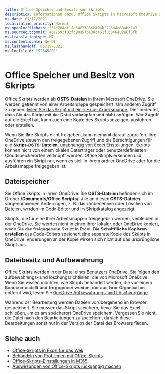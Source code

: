 ```yaml
---
title: Office Speicher und Besitz von Skripts
description: Informationen dazu, Office Skripts in Microsoft OneDrive zwischen Besitzern gespeichert und übertragen werden.
ms.date: 05/17/2021
localization_priority: Normal
ms.openlocfilehash: 556d784dc1fe64873866c49ab2726a4c68abc1a7
ms.sourcegitcommit: 4687693f02fc90a57ba30c461f35046e02e6f5fb
ms.translationtype: MT
ms.contentlocale: de-DE
ms.lasthandoff: 05/19/2021
ms.locfileid: "52545801"
---
```

# <a name="office-scripts-file-storage-and-ownership"></a>Office Speicher und Besitz von Skripts

Office Skripts werden als **OSTS-Dateien** in Ihrem Microsoft OneDrive. Sie werden getrennt von einer Arbeitsmappe gespeichert. Um anderen Zugriff zu geben, [teilen Sie das Skript mit einer Excel Arbeitsmappe.](excel.md#sharing-scripts) Dies bedeutet, dass Sie das Skript mit der Datei verknüpfen und nicht anfügen. Wer Zugriff auf die Excel hat, kann auch eine Kopie des Skripts anzeigen, ausführen oder erstellen.

Wenn Sie Ihre Skripts nicht freigeben, kann niemand darauf zugreifen. Ihre OneDrive steuern den freigegebenen Zugriff und die Berechtigungen für alle **Skript-OSTS-Dateien,** unabhängig von Excel Einstellungen. Skripts können nicht von einem lokalen Datenträger oder benutzerdefinierten Cloudspeicherorten verknüpft werden. Office Skripts erkennen und ausführen ein Skript nur, wenn es sich in Ihrem ordner OneDrive oder für die Arbeitsmappe freigegeben ist.

## <a name="file-storage"></a>Dateispeicher

Sie Office Skripts in Ihrem OneDrive. Die **OSTS-Dateien** befinden sich im Ordner **/Documents/Office Scripts/.** Alle an diesen **OSTS-Dateien** vorgenommenen Änderungen, z. B. das Umbenennen oder Löschen von Dateien, werden im Code-Editor und im Skriptkatalog angezeigt.

Skripts, die für eine Ihrer Arbeitsmappen freigegeben werden, verbleiben in der OneDrive. Sie werden nicht in einen Ihrer lokalen oder OneDrive kopiert, wenn Sie das freigegebene Skript in Excel. Die **Schaltfläche Kopieren erstellen** des Code-Editors speichert eine separate Kopie des Skripts in OneDrive. Änderungen an der Kopie wirken sich nicht auf das ursprüngliche Skript aus.

## <a name="file-ownership-and-retention"></a>Dateibesitz und Aufbewahrung

Office Skripts werden in der Datei eines Benutzers OneDrive. Sie folgen den aufbewahrungs- und löschungsrichtlinien, die von Microsoft OneDrive. Wenn Sie wissen möchten, wie Skripts behandelt werden, die von einem Benutzer erstellt und freigegeben wurden, der aus Ihrer Organisation entfernt wird, lesen Sie [OneDrive Aufbewahrungs-und Löschvorgänge](/onedrive/retention-and-deletion).

Während der Bearbeitung werden Dateien vorübergehend im Browser gespeichert. Sie müssen das Skript speichern, bevor Sie das Excel schließen, um es am speicherort OneDrive speichern. Vergessen Sie nicht, die Datei nach den Bearbeitungen zu speichern, da sich diese Bearbeitungen sonst nur in der Version der Datei des Browsers finden.

## <a name="see-also"></a>Siehe auch

- [Office-Skripts in Excel für das Web](https://support.microsoft.com/office/sharing-office-scripts-in-excel-for-the-web-226eddbc-3a44-4540-acfe-fccda3d1122b)
- [Behandeln von Problemen mit Office-Skripts](../testing/troubleshooting.md)
- [Office-Skripts-Einstellungen in M365](https://support.office.com/article/office-scripts-settings-in-m365-19d3c51a-6ca2-40ab-978d-60fa49554dcf)
- [Auswirkungen von Office-Skripts rückgängig machen](../testing/undo.md)
